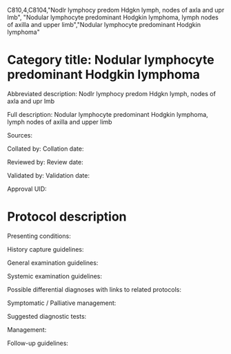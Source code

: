 C810,4,C8104,"Nodlr lymphocy predom Hdgkn lymph, nodes of axla and upr lmb", "Nodular lymphocyte predominant Hodgkin lymphoma, lymph nodes of axilla and upper limb","Nodular lymphocyte predominant Hodgkin lymphoma"
# Category title: Nodular lymphocyte predominant Hodgkin lymphoma

Abbreviated description: Nodlr lymphocy predom Hdgkn lymph, nodes of axla and upr lmb

Full description: Nodular lymphocyte predominant Hodgkin lymphoma, lymph nodes of axilla and upper limb

Sources:

Collated by:
Collation date:

Reviewed by:
Review date:

Validated by:
Validation date:

Approval UID:

# Protocol description

Presenting conditions:

History capture guidelines:

General examination guidelines:

Systemic examination guidelines:

Possible differential diagnoses with links to related protocols:

Symptomatic / Palliative management:

Suggested diagnostic tests:

Management:

Follow-up guidelines:
